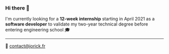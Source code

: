 ### Hi there 👋

I'm currently looking for a **12-week internship** starting in April 2021 as a **software developer** to validate my two-year technical degree before entering engineering school 🎓

---

📧 [contact@jorick.fr](mailto:contact@jorick.fr)

<!--
**JorickPepin/JorickPepin** is a ✨ _special_ ✨ repository because its `README.md` (this file) appears on your GitHub profile.

Here are some ideas to get you started:

- 🔭 I’m currently working on ...
- 🌱 I’m currently learning ...
- 👯 I’m looking to collaborate on ...
- 🤔 I’m looking for help with ...
- 💬 Ask me about ...
- 📫 How to reach me: ...
- 😄 Pronouns: ...
- ⚡ Fun fact: ...
-->
